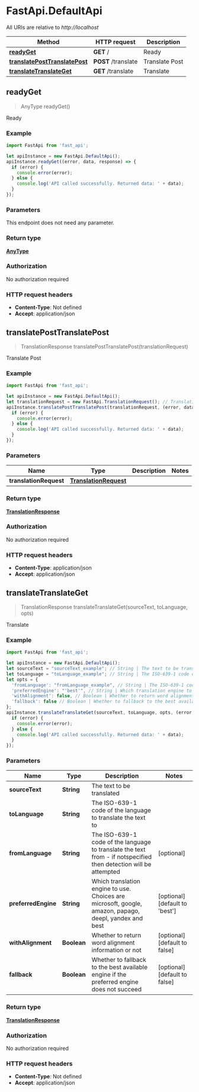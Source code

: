 # FastApi.DefaultApi

All URIs are relative to *http://localhost*

Method | HTTP request | Description
------------- | ------------- | -------------
[**readyGet**](DefaultApi.md#readyGet) | **GET** / | Ready
[**translatePostTranslatePost**](DefaultApi.md#translatePostTranslatePost) | **POST** /translate | Translate Post
[**translateTranslateGet**](DefaultApi.md#translateTranslateGet) | **GET** /translate | Translate



## readyGet

> AnyType readyGet()

Ready

### Example

```javascript
import FastApi from 'fast_api';

let apiInstance = new FastApi.DefaultApi();
apiInstance.readyGet((error, data, response) => {
  if (error) {
    console.error(error);
  } else {
    console.log('API called successfully. Returned data: ' + data);
  }
});
```

### Parameters

This endpoint does not need any parameter.

### Return type

[**AnyType**](AnyType.md)

### Authorization

No authorization required

### HTTP request headers

- **Content-Type**: Not defined
- **Accept**: application/json


## translatePostTranslatePost

> TranslationResponse translatePostTranslatePost(translationRequest)

Translate Post

### Example

```javascript
import FastApi from 'fast_api';

let apiInstance = new FastApi.DefaultApi();
let translationRequest = new FastApi.TranslationRequest(); // TranslationRequest | 
apiInstance.translatePostTranslatePost(translationRequest, (error, data, response) => {
  if (error) {
    console.error(error);
  } else {
    console.log('API called successfully. Returned data: ' + data);
  }
});
```

### Parameters


Name | Type | Description  | Notes
------------- | ------------- | ------------- | -------------
 **translationRequest** | [**TranslationRequest**](TranslationRequest.md)|  | 

### Return type

[**TranslationResponse**](TranslationResponse.md)

### Authorization

No authorization required

### HTTP request headers

- **Content-Type**: application/json
- **Accept**: application/json


## translateTranslateGet

> TranslationResponse translateTranslateGet(sourceText, toLanguage, opts)

Translate

### Example

```javascript
import FastApi from 'fast_api';

let apiInstance = new FastApi.DefaultApi();
let sourceText = "sourceText_example"; // String | The text to be translated
let toLanguage = "toLanguage_example"; // String | The ISO-639-1 code of the language to translate the text to
let opts = {
  'fromLanguage': "fromLanguage_example", // String | The ISO-639-1 code of the language to translate the text from - if notspecified then detection will be attempted
  'preferredEngine': "'best'", // String | Which translation engine to use. Choices are microsoft, google, amazon, papago, deepl, yandex and best
  'withAlignment': false, // Boolean | Whether to return word alignment information or not
  'fallback': false // Boolean | Whether to fallback to the best available engine if the preferred engine does not succeed
};
apiInstance.translateTranslateGet(sourceText, toLanguage, opts, (error, data, response) => {
  if (error) {
    console.error(error);
  } else {
    console.log('API called successfully. Returned data: ' + data);
  }
});
```

### Parameters


Name | Type | Description  | Notes
------------- | ------------- | ------------- | -------------
 **sourceText** | **String**| The text to be translated | 
 **toLanguage** | **String**| The ISO-639-1 code of the language to translate the text to | 
 **fromLanguage** | **String**| The ISO-639-1 code of the language to translate the text from - if notspecified then detection will be attempted | [optional] 
 **preferredEngine** | **String**| Which translation engine to use. Choices are microsoft, google, amazon, papago, deepl, yandex and best | [optional] [default to &#39;best&#39;]
 **withAlignment** | **Boolean**| Whether to return word alignment information or not | [optional] [default to false]
 **fallback** | **Boolean**| Whether to fallback to the best available engine if the preferred engine does not succeed | [optional] [default to false]

### Return type

[**TranslationResponse**](TranslationResponse.md)

### Authorization

No authorization required

### HTTP request headers

- **Content-Type**: Not defined
- **Accept**: application/json

